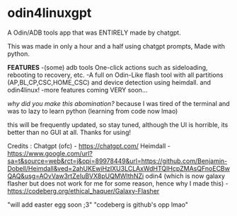 # odin4linuxgpt
A Odin/ADB tools app that was ENTIRELY made by chatgpt.

This was made in only a hour and a half using chatgpt prompts, Made with python.

**FEATURES**
-(some) adb tools One-click actions such as sideloading, rebooting to recovery, etc.
-A full on Odin-Like flash tool with all partitions (AP,BL,CP,CSC,HOME_CSC) and device detection using heimdall. and odin4linux!
-more features coming VERY soon...


*why did you make this abomination?*
because I was tired of the terminal and was to lazy to learn python (learning from code now lmao)


this will be frequently updated, so stay tuned, although the UI is horrible, its better than no GUI at all. Thanks for using!

Credits :
Chatgpt (ofc) - https://chatgpt.com/
Heimdall - https://www.google.com/url?sa=t&source=web&rct=j&opi=89978449&url=https://github.com/Benjamin-Dobell/Heimdall&ved=2ahUKEwiHzIXU3LCLAxWdHTQIHcpZMAsQFnoECBwQAQ&usg=AOvVaw3rtZeIuBVX8pUQMWIthNZi
odin4 (which is now galaxy flasher but does not work for me for some reason, hence why I made this) - https://codeberg.org/ethical_haquer/Galaxy-Flasher






"will add easter egg soon ;3"
"codeberg is github's opp lmao"
